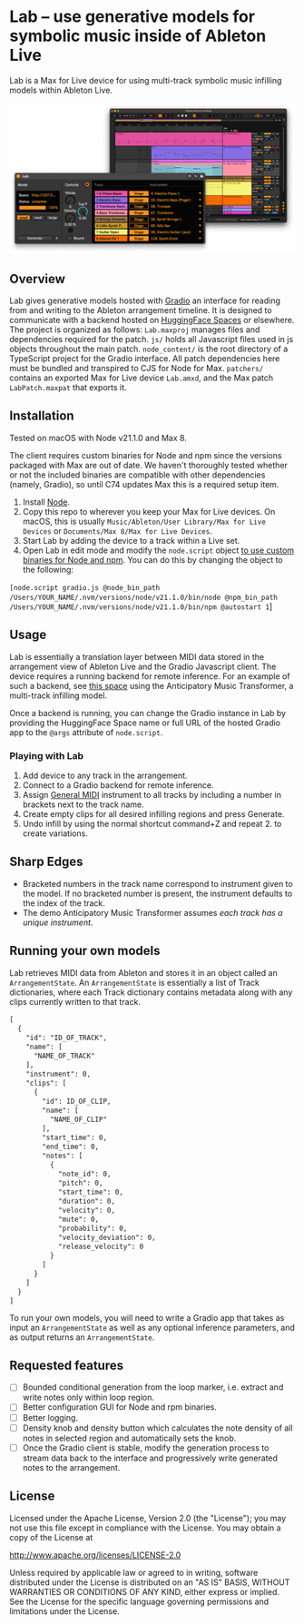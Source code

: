 # Lab – use generative models for symbolic music inside of Ableton Live

Lab is a Max for Live device for using multi-track symbolic music infilling models within Ableton Live. 

![](Lab/media/teaser.png)

## Overview

Lab gives generative models hosted with [Gradio](https://www.gradio.app) an interface for reading from and writing to the Ableton arrangement timeline. It is designed to communicate with a backend hosted on [HuggingFace Spaces](https://huggingface.co/spaces) or elsewhere. The project is organized as follows: `Lab.maxproj` manages files and dependencies required for the patch. `js/` holds all Javascript files used in js objects throughout the main patch. `node_content/` is the root directory of a TypeScript project for the Gradio interface. All patch dependencies here must be bundled and transpired to CJS for Node for Max. `patchers/` contains an exported Max for Live device `Lab.amxd`, and the Max patch `LabPatch.maxpat` that exports it.

## Installation

Tested on macOS with Node v21.1.0 and Max 8.

The client requires custom binaries for Node and npm since the versions packaged with Max are out of date. We haven't thoroughly tested whether or not the included binaries are compatible with other dependencies (namely, Gradio), so until C74 updates Max this is a required setup item. 

1. Install [Node](https://nodejs.org/en/download).
2. Copy this repo to wherever you keep your Max for Live devices. On macOS, this is usually `Music/Ableton/User Library/Max for Live Devices` or `Documents/Max 8/Max for Live Devices`. 
3. Start Lab by adding the device to a track within a Live set.
4. Open Lab in edit mode and modify the `node.script` object [to use custom binaries for Node and npm](https://docs.cycling74.com/max8/vignettes/09_n4m_custombinaries). You can do this by changing the object to the following:

  `[node.script gradio.js @node_bin_path /Users/YOUR_NAME/.nvm/versions/node/v21.1.0/bin/node @npm_bin_path /Users/YOUR_NAME/.nvm/versions/node/v21.1.0/bin/npm @autostart 1`]

## Usage

Lab is essentially a translation layer between MIDI data stored in the arrangement view of Ableton Live and the Gradio Javascript client. The device requires a running backend for remote inference. For an example of such a backend, see [this space](https://huggingface.co/spaces/caenopy/anticipation-backend) using the Anticipatory Music Transformer, a multi-track infilling model.

Once a backend is running, you can change the Gradio instance in Lab by providing the HuggingFace Space name or full URL of the hosted Gradio app to the `@args` attribute of `node.script`.

### Playing with Lab

1. Add device to any track in the arrangement.
2. Connect to a Gradio backend for remote inference.
3. Assign [General MIDI](https://en.wikipedia.org/wiki/General_MIDI#Program_change_events) instrument to all tracks by including a number in brackets next to the track name.
4. Create empty clips for all desired infilling regions and press Generate. 
5. Undo infill by using the normal shortcut command+Z and repeat  2. to create variations.

## Sharp Edges

- Bracketed numbers in the track name correspond to instrument given to the model. If no bracketed number is present, the instrument defaults to the index of the track.
- The demo Anticipatory Music Transformer assumes *each track has a unique instrument*.

## Running your own models

Lab retrieves MIDI data from Ableton and stores it in an object called an `ArrangementState`. An `ArrangementState` is essentially a list of Track dictionaries, where each Track dictionary contains metadata along with any clips currently written to that track.  

```
[
  {
    "id": "ID_OF_TRACK",
    "name": [
      "NAME_OF_TRACK"
    ],
    "instrument": 0,
    "clips": [
      {
        "id": ID_OF_CLIP,
        "name": [
          "NAME_OF_CLIP"
        ],
        "start_time": 0,
        "end_time": 0,
        "notes": [
          {
            "note_id": 0,
            "pitch": 0,
            "start_time": 0,
            "duration": 0,
            "velocity": 0,
            "mute": 0,
            "probability": 0,
            "velocity_deviation": 0,
            "release_velocity": 0
          }
        ]
      }
    ]
  }
]
```

To run your own models, you will need to write a Gradio app that takes as input an `ArrangementState` as well as any optional inference parameters, and as output returns an `ArrangementState`. 

## Requested features 

- [ ] Bounded conditional generation from the loop marker, i.e. extract and write notes only within loop region.
- [ ] Better configuration GUI for Node and rpm binaries.
- [ ] Better logging.
- [ ] Density knob and density button which calculates the note density of all notes in selected region and automatically sets the knob.
- [ ] Once the Gradio client is stable, modify the generation process to stream data back to the interface and progressively write generated notes to the arrangement.

## License

Licensed under the Apache License, Version 2.0 (the "License"); you may not use this file except in compliance with the License. You may obtain a copy of the License at

http://www.apache.org/licenses/LICENSE-2.0

Unless required by applicable law or agreed to in writing, software distributed under the License is distributed on an "AS IS" BASIS, WITHOUT WARRANTIES OR CONDITIONS OF ANY KIND, either express or implied. See the License for the specific language governing permissions and limitations under the License.
